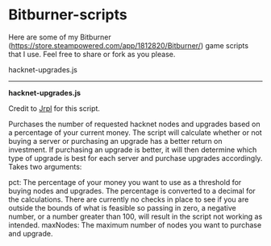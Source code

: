 # Bitburner-scripts

Here are some of my Bitburner (https://store.steampowered.com/app/1812820/Bitburner/) game scripts that I use. Feel free to share or fork as you please.


hacknet-upgrades.js


-------------

**hacknet-upgrades.js**

Credit to [Jrpl](https://github.com/Jrpl/Bitburner-Scripts) for this script.

Purchases the number of requested hacknet nodes and upgrades based on a percentage of your current money.
The script will calculate whether or not buying a server or purchasing an upgrade has a better return on investment.
If purchasing an upgrade is better, it will then determine which type of upgrade is best for each server and purchase upgrades accordingly.
Takes two arguments:

pct: The percentage of your money you want to use as a threshold for buying nodes and upgrades. The percentage is converted to a decimal for the calculations. There are currently no checks in place to see if you are outside the bounds of what is feasible so passing in zero, a negative number, or a number greater than 100, will result in the script not working as intended.
maxNodes: The maximum number of nodes you want to purchase and upgrade.

